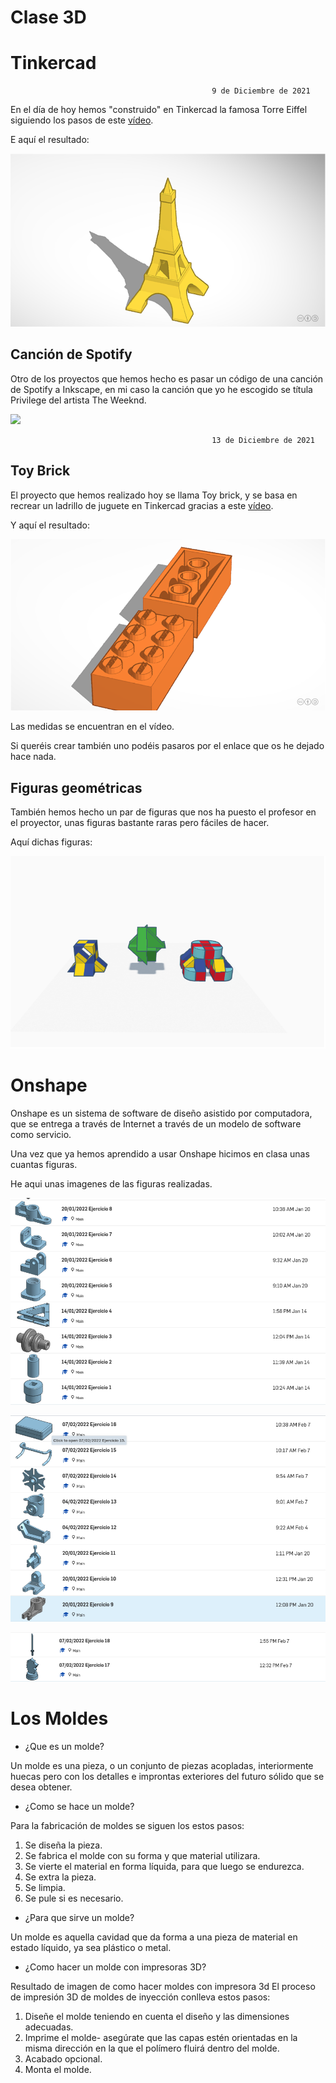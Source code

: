 # Clase 3D

# Tinkercad

                                                 9 de Diciembre de 2021
                                     
 En el día de hoy hemos "construido" en Tinkercad la famosa Torre Eiffel siguiendo los pasos de este [vídeo](https://www.youtube.com/watch?v=LOKpUSnjHao). 
 
 E aquí el resultado:
 
 ![](https://github.com/miguelamgel1107/Clase-3D/blob/main/imagenes/torre.png)
 
 ## Canción de Spotify
 
Otro de los proyectos que hemos hecho es pasar un código de una canción de Spotify a Inkscape, en mi caso la canción que yo he escogido se títula Privilege del artista The Weeknd.

![](https://github.com/Tabrih/3D/blob/main/Im%C3%A1genes/Canci%C3%B3n%20Inkscape.png)
 
 
                                                 13 de Diciembre de 2021
                                      
## Toy Brick

El proyecto que hemos realizado hoy se llama Toy brick, y se basa en recrear un ladrillo de juguete en Tinkercad gracias a este [vídeo](https://www.youtube.com/watch?v=H-sqDzjrhHw). 

Y aquí el resultado:

![](https://github.com/miguelamgel1107/Clase-3D/blob/main/imagenes/Captura%20de%20pantalla%20de%202022-02-10%2010-12-16.png)

Las medidas se encuentran en el vídeo.

Si queréis crear también uno podéis pasaros por el enlace que os he dejado hace nada.

## Figuras geométricas

También hemos hecho un par de figuras que nos ha puesto el profesor en el proyector, unas figuras bastante raras pero fáciles de hacer.

Aquí dichas figuras: 

![](https://github.com/miguelamgel1107/Clase-3D/blob/main/imagenes/Captura%20de%20pantalla%20de%202022-02-10%2010-13-28.png)


# Onshape

Onshape es un sistema de software de diseño asistido por computadora, que se entrega a través de Internet a través de un modelo de software como servicio.

Una vez que ya hemos aprendido a usar Onshape hicimos en clasa unas cuantas figuras.

He aqui unas imagenes de las figuras realizadas.

![](https://github.com/miguelamgel1107/Clase-3D/blob/main/imagenes/Captura%20de%20pantalla%20de%202022-02-10%2010-56-55.png)

![](https://github.com/miguelamgel1107/Clase-3D/blob/main/imagenes/Captura%20de%20pantalla%20de%202022-02-10%2010-57-28.png)

![](https://github.com/miguelamgel1107/Clase-3D/blob/main/imagenes/Captura%20de%20pantalla%20de%202022-02-10%2010-58-00.png)



# Los Moldes 

* ¿Que es un molde?

Un molde es una pieza, o un conjunto de piezas acopladas, interiormente huecas pero con los detalles e improntas exteriores del futuro sólido que se desea obtener.

* ¿Como se hace un molde?

Para la fabricación de moldes se siguen los estos pasos:

  1. Se diseña la pieza.
  2. Se fabrica el molde con su forma y que material utilizara.
  3. Se vierte el material en forma líquida, para que luego se endurezca.
  4. Se extra la pieza.
  5. Se limpia.
  6. Se pule si es necesario.

* ¿Para que sirve un molde?

Un molde es aquella cavidad que da forma a una pieza de material en estado líquido, ya sea plástico o metal. 

* ¿Como hacer un molde con impresoras 3D?

Resultado de imagen de como hacer moldes con impresora 3d
El proceso de impresión 3D de moldes de inyección conlleva estos pasos:

  1. Diseñe el molde teniendo en cuenta el diseño y las dimensiones adecuadas.
  2. Imprime el molde- asegúrate que las capas estén orientadas en la misma dirección en la que el polímero fluirá dentro del molde.
  3. Acabado opcional. 
  4. Monta el molde.
